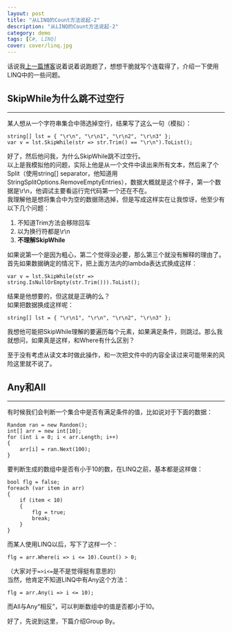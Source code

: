 ```yaml
---
layout: post
title: "从LINQ的Count方法说起-2"
description: "从LINQ的Count方法说起-2"
category: demo
tags: [C#, LINQ]
cover: cover/linq.jpg
---
```


话说我[上一篇博客](/blog/2012/12/20/linq-count-1/)说着说着说跑题了，想想干脆就写个连载得了，介绍一下使用LINQ中的一些问题。  

## SkipWhile为什么跳不过空行

---

某人想从一个字符串集合中筛选掉空行，结果写了这么一句（模拟）：  

    string[] lst = { "\r\n", "\r\n1", "\r\n2", "\r\n3" };
    var v = lst.SkipWhile(str => str.Trim() == "\r\n").ToList();

好了，然后他问我，为什么SkipWhile跳不过空行。  
以上是我模拟他的问题，实际上他是从一个文件中读出来所有文本，然后来了个Split（使用string[] separator，他知道用StringSplitOptions.RemoveEmptyEntries），数据大概就是这个样子，第一个数据是\r\n，他调试主要看运行完代码第一个还在不在。  
我理解他是想将集合中为空的数据筛选掉，但是写成这样实在让我惊讶，他至少有以下几个问题：  

1. 不知道Trim方法会移除回车
2. 以为换行符都是\r\n
3. **不理解SkipWhile**

如果说第一个是因为粗心，第二个觉得没必要，那么第三个就没有解释的理由了。  
首先如果数据确定的情况下，把上面方法内的lambda表达式换成这样：  

    var v = lst.SkipWhile(str => string.IsNullOrEmpty(str.Trim())).ToList();

结果是他想要的，但这就是正确的么？  
如果把数据换成这样呢：  

    string[] lst = { "\r\n1", "\r\n", "\r\n2", "\r\n3" };

我想他可能把SkipWhile理解的要遍历每个元素，如果满足条件，则跳过。那么我就想问，如果真是这样，和Where有什么区别？  

至于没有考虑从读文本时做此操作，和一次把文件中的内容全读过来可能带来的风险这里就不说了。  

## Any和All

---

有时候我们会判断一个集合中是否有满足条件的值，比如说对于下面的数据：  

    Random ran = new Random();
    int[] arr = new int[10];
    for (int i = 0; i < arr.Length; i++)
    {
        arr[i] = ran.Next(100);
    }

要判断生成的数组中是否有小于10的数，在LINQ之前，基本都是这样做：  

    bool flg = false;
    foreach (var item in arr)
    {
        if (item < 10)
        {
            flg = true;
            break;
        }
    }

而某人使用LINQ以后，写下了这样一个：  

    flg = arr.Where(i => i <= 10).Count() > 0;

（大家对于`=>i<=`是不是觉得挺有意思的）  
当然，他肯定不知道LINQ中有Any这个方法：  

    flg = arr.Any(i => i <= 10);

而All与Any“相反”，可以判断数组中的值是否都小于10。  

好了，先说到这里，下篇介绍Group By。
